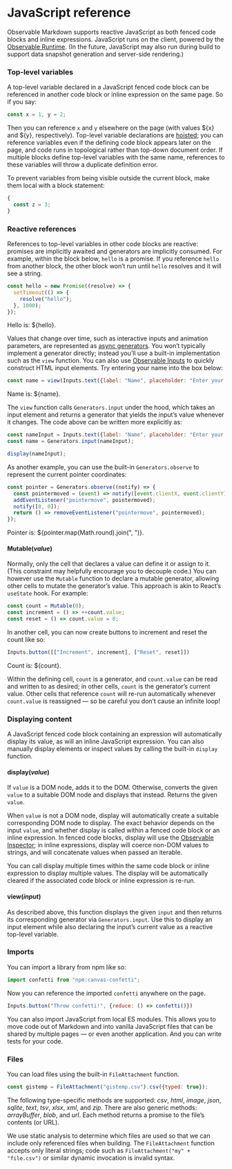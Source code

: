 # JavaScript reference

Observable Markdown supports reactive JavaScript as both fenced code blocks and inline expressions. JavaScript runs on the client, powered by the [Observable Runtime](https://github.com/observablehq/runtime). (In the future, JavaScript may also run during build to support data snapshot generation and server-side rendering.)

### Top-level variables

A top-level variable declared in a JavaScript fenced code block can be referenced in another code block or inline expression on the same page. So if you say:

```js show
const x = 1, y = 2;
```

Then you can reference `x` and `y` elsewhere on the page (with values ${x} and ${y}, respectively). Top-level variable declarations are [hoisted](https://developer.mozilla.org/en-US/docs/Glossary/Hoisting); you can reference variables even if the defining code block appears later on the page, and code runs in topological rather than top-down document order. If multiple blocks define top-level variables with the same name, references to these variables will throw a duplicate definition error.

To prevent variables from being visible outside the current block, make them local with a block statement:

```js show
{
  const z = 3;
}
```

### Reactive references

References to top-level variables in other code blocks are reactive: promises are implicitly awaited and generators are implicitly consumed. For example, within the block below, `hello` is a promise. If you reference `hello` from another block, the other block won’t run until `hello` resolves and it will see a string.

```js show
const hello = new Promise((resolve) => {
  setTimeout(() => {
    resolve("hello");
  }, 1000);
});
```

Hello is: ${hello}.

Values that change over time, such as interactive inputs and animation parameters, are represented as [async generators](https://developer.mozilla.org/en-US/docs/Web/JavaScript/Reference/Global_Objects/Generator). You won’t typically implement a generator directly; instead you’ll use a built-in implementation such as the `view` function. You can also use [Observable Inputs](https://github.com/observablehq/inputs) to quickly construct HTML input elements. Try entering your name into the box below:

```js show
const name = view(Inputs.text({label: "Name", placeholder: "Enter your name"}));
```

Name is: ${name}.

The `view` function calls `Generators.input` under the hood, which takes an input element and returns a generator that yields the input’s value whenever it changes. The code above can be written more explicitly as:

```js no-run
const nameInput = Inputs.text({label: "Name", placeholder: "Enter your name"});
const name = Generators.input(nameInput);

display(nameInput);
```

As another example, you can use the built-in `Generators.observe` to represent the current pointer coordinates:

```js show
const pointer = Generators.observe((notify) => {
  const pointermoved = (event) => notify([event.clientX, event.clientY]);
  addEventListener("pointermove", pointermoved);
  notify([0, 0]);
  return () => removeEventListener("pointermove", pointermoved);
});
```

Pointer is: ${pointer.map(Math.round).join(", ")}.

#### Mutable(*value*)

Normally, only the cell that declares a value can define it or assign to it. (This constraint may helpfully encourage you to decouple code.) You can however use the `Mutable` function to declare a mutable generator, allowing other cells to mutate the generator’s value. This approach is akin to React’s `useState` hook. For example:

```js show
const count = Mutable(0);
const increment = () => ++count.value;
const reset = () => count.value = 0;
```

In another cell, you can now create buttons to increment and reset the count like so:

```js show
Inputs.button([["Increment", increment], ["Reset", reset]])
```

Count is: ${count}.

Within the defining cell, `count` is a generator, and `count.value` can be read and written to as desired; in other cells, `count` is the generator’s current value. Other cells that reference `count` will re-run automatically whenever `count.value` is reassigned — so be careful you don’t cause an infinite loop!

### Displaying content

A JavaScript fenced code block containing an expression will automatically display its value, as will an inline JavaScript expression. You can also manually display elements or inspect values by calling the built-in `display` function.

#### display(*value*)

If `value` is a DOM node, adds it to the DOM. Otherwise, converts the given `value` to a suitable DOM node and displays that instead. Returns the given `value`.

When `value` is not a DOM node, display will automatically create a suitable corresponding DOM node to display. The exact behavior depends on the input `value`, and whether display is called within a fenced code block or an inline expression. In fenced code blocks, display will use the [Observable Inspector](https://github.com/observablehq/inspector); in inline expressions, display will coerce non-DOM values to strings, and will concatenate values when passed an iterable.

You can call display multiple times within the same code block or inline expression to display multiple values. The display will be automatically cleared if the associated code block or inline expression is re-run.

#### view(*input*)

As described above, this function displays the given `input` and then returns its corresponding generator via `Generators.input`. Use this to display an input element while also declaring the input’s current value as a reactive top-level variable.

### Imports

You can import a library from npm like so:

```js show
import confetti from "npm:canvas-confetti";
```

Now you can reference the imported `confetti` anywhere on the page.

```js show
Inputs.button("Throw confetti!", {reduce: () => confetti()})
```

You can also import JavaScript from local ES modules. This allows you to move code out of Markdown and into vanilla JavaScript files that can be shared by multiple pages — or even another application. And you can write tests for your code.

### Files

You can load files using the built-in `FileAttachment` function.

```js show
const gistemp = FileAttachment("gistemp.csv").csv({typed: true});
```

The following type-specific methods are supported: *csv*, *html*, *image*, *json*, *sqlite*, *text*, *tsv*, *xlsx*, *xml*, and *zip*. There are also generic methods: *arrayBuffer*, *blob*, and *url*. Each method returns a promise to the file’s contents (or URL).

We use static analysis to determine which files are used so that we can include only referenced files when building. The `FileAttachment` function accepts only literal strings; code such as `FileAttachment("my" + "file.csv")` or similar dynamic invocation is invalid syntax.
